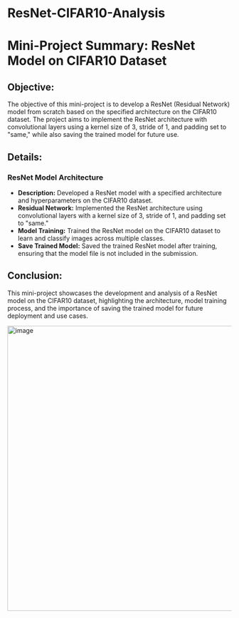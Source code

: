 # ResNet-CIFAR10-Analysis

# Mini-Project Summary: ResNet Model on CIFAR10 Dataset

## Objective:
The objective of this mini-project is to develop a ResNet (Residual Network) model from scratch based on the specified architecture on the CIFAR10 dataset. The project aims to implement the ResNet architecture with convolutional layers using a kernel size of 3, stride of 1, and padding set to "same," while also saving the trained model for future use.


## Details:

### ResNet Model Architecture
- **Description:** Developed a ResNet model with a specified architecture and hyperparameters on the CIFAR10 dataset.
- **Residual Network:** Implemented the ResNet architecture using convolutional layers with a kernel size of 3, stride of 1, and padding set to "same."
- **Model Training:** Trained the ResNet model on the CIFAR10 dataset to learn and classify images across multiple classes.
- **Save Trained Model:** Saved the trained ResNet model after training, ensuring that the model file is not included in the submission.

## Conclusion:
This mini-project showcases the development and analysis of a ResNet model on the CIFAR10 dataset, highlighting the architecture, model training process, and the importance of saving the trained model for future deployment and use cases.

<img width="640" alt="image" src="https://github.com/Anitha-Balachandran/ResNet-CIFAR10-Analysis/assets/143915040/6012b85e-6f0a-4273-b2df-d470fda07407">
